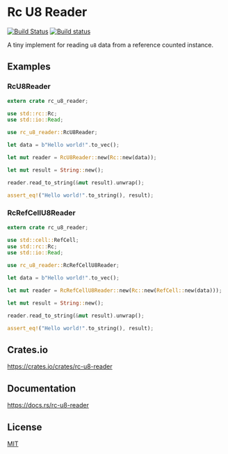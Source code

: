Rc U8 Reader
====================

[![Build Status](https://travis-ci.org/magiclen/rc-u8-reader.svg?branch=master)](https://travis-ci.org/magiclen/rc-u8-reader)
[![Build status](https://ci.appveyor.com/api/projects/status/fkbnt5b91x6mektp/branch/master?svg=true)](https://ci.appveyor.com/project/magiclen/rc-u8-reader/branch/master)

A tiny implement for reading `u8` data from a reference counted instance.

## Examples

### RcU8Reader

```rust
extern crate rc_u8_reader;

use std::rc::Rc;
use std::io::Read;

use rc_u8_reader::RcU8Reader;

let data = b"Hello world!".to_vec();

let mut reader = RcU8Reader::new(Rc::new(data));

let mut result = String::new();

reader.read_to_string(&mut result).unwrap();

assert_eq!("Hello world!".to_string(), result);
```

### RcRefCellU8Reader

```rust
extern crate rc_u8_reader;

use std::cell::RefCell;
use std::rc::Rc;
use std::io::Read;

use rc_u8_reader::RcRefCellU8Reader;

let data = b"Hello world!".to_vec();

let mut reader = RcRefCellU8Reader::new(Rc::new(RefCell::new(data)));

let mut result = String::new();

reader.read_to_string(&mut result).unwrap();

assert_eq!("Hello world!".to_string(), result);
```

## Crates.io

https://crates.io/crates/rc-u8-reader

## Documentation

https://docs.rs/rc-u8-reader

## License

[MIT](LICENSE)